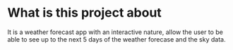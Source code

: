 # What is this project about
It is a weather forecast app with an interactive nature, allow the user to be able to see up to the next 5 days of the weather forecase and the sky data.